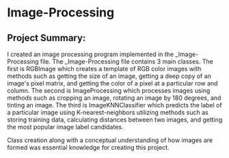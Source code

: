 # Image-Processing
## Project Summary:
I created an image processing program implemented in the _Image-Processing file. The _Image-Processing file contains 3 main classes. 
The first is RGBImage which creates a template of RGB color images with methods such as getting the size of an image, getting a deep copy of an image's pixel matrix,
and getting the color of a pixel at a particular row and column. The second is ImageProcessing which processes images using methods such as cropping an image, rotating
an image by 180 degrees, and tinting an image. The third is ImageKNNClassifier which predicts the label of a particular image using K-nearest-neighbors utilizing methods such as storing training data, calculating distances between two images, and getting the most popular image label candidates. 

Class creation along with a conceptual understanding of how images are formed was essential knowledge for creating this project. 
